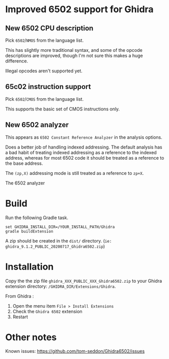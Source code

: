# Improved 6502 support for Ghidra

## New 6502 CPU description

Pick `6502`/`NMOS` from the language list.

This has slightly more traditional syntax, and some of the opcode
descriptions are improved, though I'm not sure this makes a huge
difference.

Illegal opcodes aren't supported yet.

## 65c02 instruction support

Pick `6502`/`CMOS` from the language list.

This supports the basic set of CMOS instructions only.

## New 6502 analyzer

This appears as `6502 Constant Reference Analyzer` in the analysis
options.

Does a better job of handling indexed addressing. The default analysis
has a bad habit of treating indexed addressing as a reference to the
indexed address, whereas for most 6502 code it should be treated as a
reference to the base address.

The `(zp,X)` addressing mode is still treated as a reference to
`zp+X`.

The 6502 analyzer 

# Build

Run the following Gradle task.
```
set GHIDRA_INSTALL_DIR=/YOUR_INSTALL_PATH/Ghidra
gradle buildExtension
```

A zip should be created in the `dist/` directory. (`ie: ghidra_9.1.2_PUBLIC_20200717_Ghidra6502.zip`)

# Installation

Copy the the zip file `ghidra_XXX_PUBLIC_XXX_Ghidra6502.zip` to your Ghidra extension directory: `/GHIDRA_DIR/Extensions/Ghidra`.

From Ghidra :
 1. Open the menu item `File > Install Extensions`
 2. Check the `Ghidra 6502` extension 
 3. Restart

# Other notes

Known issues: https://github.com/tom-seddon/Ghidra6502/issues
